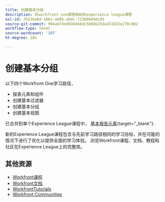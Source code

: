 ```yaml
---
title: 创建基本分组
description: 将workfront one课程映射到experience league课程
exl-id: 7b21ba0d-106c-4e8b-abdc-72360649dc03
source-git-commit: 904ab74ed838466dc5b0bb25da451632e270c882
workflow-type: tm+mt
source-wordcount: '107'
ht-degree: 18%

---
```


# 创建基本分组

以下四个Workfront One学习路径，

* 报表元素和组件
* 创建基本过滤器
* 创建基本分组
* 创建基本视图

已合并到单个Experience League课程中， [基本报告元素](https://experienceleague.adobe.com/?recommended=Workfront-U-1-2022.1.reporting){target="_blank"}.

新的Experience League课程包含与先前学习路径相同的学习目标，并在可能的情况下进行了优化以提供全面的学习体验。  浏览Workfront课程、文档、教程和社区在Experience League上的完整库。

## 其他资源

* [Workfront课程](https://experienceleague.adobe.com/?lang=en&amp;Solution=Workfront#courses)
* [Workfront文档](https://experienceleague.adobe.com/docs/workfront.html)
* [WorkfrontTutorials](https://experienceleague.adobe.com/docs/workfront-learn/tutorials-workfront/home.html)
* [Workfront Communities](https://experienceleaguecommunities.adobe.com/t5/workfront/ct-p/workfront)
